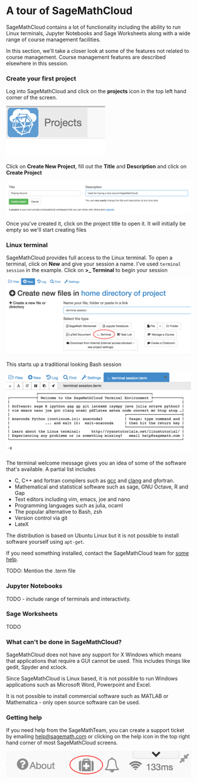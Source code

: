 # A tour of SageMathCloud

SageMathCloud contains a lot of functionality including the ability to run Linux terminals, Jupyter Notebooks and Sage Worksheets along with a wide range of course management facilities. 

In this section, we'll take a closer look at some of the features not related to course management. Course management features are described elsewhere in this session.

### Create your first project

Log into SageMathCloud and click on the **projects** icon in the top left hand corner of the screen.

![Projects icon](../creating_a_course/assets/projects.png)

Click on **Create New Project**, fill out the **Title** and **Description** and click on **Create Project**

![Create Project](./assets/project_playing.png)

Once you've created it, click on the project title to open it. It will initially be empty so we'll start creating files

### Linux terminal

SageMathCloud provides full access to the Linux terminal. To open a terminal, click on **New** and give your session a name. I've used `terminal session` in the example. Click on **>_ Terminal** to begin your session

![Create Terminal](./assets/open_terminal.png)

This starts up a traditional looking Bash session

![Running Terminal](./assets/terminal.png)

The terminal welcome message gives you an idea of some of the software that's available. A partial list includes

* C, C++ and fortran compilers such as [gcc](https://gcc.gnu.org/) and [clang](http://clang.llvm.org/) and gfortran.
* Mathematical and statistical software such as sage, GNU Octave, R and Gap
* Text editors including vim, emacs, joe and nano
* Programming languages such as julia, ocaml
* The popular alternative to Bash, zsh
* Version control via git
* LateX

The distribution is based on Ubuntu Linux but it is not possible to install software yourself using `apt-get`.

If you need something installed, contact the SageMathCloud team for [some help](#GettingHelp).

TODO: Mention the .term file

### Jupyter Notebooks

TODO - include range of terminals and interactivity.

### Sage Worksheets

TODO

### What can't be done in SageMathCloud?

SageMathCloud does not have any support for X Windows which means that applications that require a GUI cannot be used. This includes things like gedit, Spyder and xclock.

Since SageMathCloud is Linux based, it is not possible to run Windows applications such as Microsoft Word, Powerpoint and Excel.

It is not possible to install commercial software such as MATLAB or Mathematica - only open source software can be used.

### Getting help <a name="GettingHelp"></a>

If you need help from the SageMathTeam, you can create a support ticket by emailing help@sagemath.com or clicking on the help icon in the top right hand corner of most SageMathCloud screens.

![Running Terminal](./assets/help.png)

 

